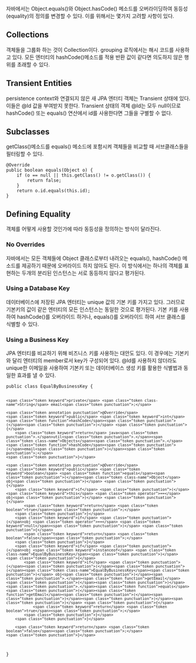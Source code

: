 <p>자바에서는 Object.equals()와 Object.hasCode() 메소드를 오버라이딩하여 동등성(equality)의 정의를 변경할 수 있다. 이를 위해서는 몇가지 고려할 사항이 있다.</p>
<h2 id="collections">Collections</h2>
<p>객체들을 그룹화 하는 것이 Collection이다. grouping 로직에서는 해시 코드를 사용하고 있다. 모든 엔터티의 hashCode()메소드를 적용 반환 값이 같다면 의도하지 않은 행위를 초래할 수 있다. </p>
<h2 id="transient-entities">Transient Entities</h2>
<p>persistence context와 연결되지 않은 새 JPA 엔터티 객체는 Transient 상태에 있다. 이들은 @Id 값을 부여받지 못한다. Transient 상태의 객체 @Id는 모두 null이므로 hashCode() 또는 equals() 연산에서 id를 사용한다면 그들을 구별할 수 없다.</p>
<h2 id="subclasses">Subclasses</h2>
<p>getClass()메소드를 equals() 메소드에 포함시켜 객체들을 비교할 때 서브클래스들을 필터링할 수 있다. </p>
<pre><code class="language-java"><span class="token annotation punctuation">@Override</span>
<span class="token keyword">public</span> <span class="token keyword">boolean</span> <span class="token function">equals</span><span class="token punctuation">(</span><span class="token class-name">Object</span> o<span class="token punctuation">)</span> <span class="token punctuation">{</span>
    <span class="token keyword">if</span> <span class="token punctuation">(</span>o <span class="token operator">==</span> <span class="token keyword">null</span> <span class="token operator">||</span> <span class="token keyword">this</span><span class="token punctuation">.</span><span class="token function">getClass</span><span class="token punctuation">(</span><span class="token punctuation">)</span> <span class="token operator">!=</span> o<span class="token punctuation">.</span><span class="token function">getClass</span><span class="token punctuation">(</span><span class="token punctuation">)</span><span class="token punctuation">)</span> <span class="token punctuation">{</span>
        <span class="token keyword">return</span> <span class="token boolean">false</span><span class="token punctuation">;</span>
    <span class="token punctuation">}</span>
    <span class="token keyword">return</span> o<span class="token punctuation">.</span>id<span class="token punctuation">.</span><span class="token function">equals</span><span class="token punctuation">(</span><span class="token keyword">this</span><span class="token punctuation">.</span>id<span class="token punctuation">)</span><span class="token punctuation">;</span>
<span class="token punctuation">}</span></code></pre>
<h2 id="defining-equality">Defining Equality</h2>
<p>객체를 어떻게 사용할 것인가에 따라 동등성을 정의하는 방식이 달라진다.</p>
<h3 id="no-overrides">No Overrides</h3>
<p>자바에서는 모든 객체들에 Object 클래스로부터 내려오는 equals(), hashCode() 메소드를 제공하기 때문에 오버라이드 하지 않아도 된다. 이 방식에서는 하나의 객체를 표현하는 두개의 분리된 인스턴스는 서로 동등하지 않다고 평가된다.</p>
<h3 id="using-a-database-key">Using a Database Key</h3>
<p>데이터베이스에 저장된 JPA 엔터티는 unique 값의 기본 키를 가지고 있다. 그러므로 기본키의 값이 같은 엔터티의 모든 인스턴스는 동일한 것으로 평가된다. 기본 키를 사용하여 hashCode()를 오버라이드 하거나, equals()를 오버라이드 하여 서브 클래스를 식별할 수 있다.</p>
<h3 id="using-a-business-key">Using a Business Key</h3>
<p>JPA 엔터티를 비교하기 위해 비즈니스 키를 사용하는 대안도 있다. 이 경우에는 기본키와 달리 엔터티의 member로서 key가 구성되어 있다. @Id를 사용하지 않더라도 unique한 이메일을 사용하여 기본키 또는 데이터베이스 생성 키를 활용한 식별법과 동일한 효과를 낼 수 있다.</p>
<pre><code class="language-java"><span class="token keyword">public</span> <span class="token keyword">class</span> <span class="token class-name">EqualByBusinessKey</span> <span class="token punctuation">{</span>

    <span class="token keyword">private</span> <span class="token class-name">String</span> email<span class="token punctuation">;</span>

    <span class="token annotation punctuation">@Override</span>
    <span class="token keyword">public</span> <span class="token keyword">int</span> <span class="token function">hashCode</span><span class="token punctuation">(</span><span class="token punctuation">)</span> <span class="token punctuation">{</span>
        <span class="token keyword">return</span> java<span class="token punctuation">.</span>util<span class="token punctuation">.</span><span class="token class-name">Objects</span><span class="token punctuation">.</span><span class="token function">hashCode</span><span class="token punctuation">(</span>email<span class="token punctuation">)</span><span class="token punctuation">;</span>
    <span class="token punctuation">}</span>

    <span class="token annotation punctuation">@Override</span>
    <span class="token keyword">public</span> <span class="token keyword">boolean</span> <span class="token function">equals</span><span class="token punctuation">(</span><span class="token class-name">Object</span> obj<span class="token punctuation">)</span> <span class="token punctuation">{</span>
        <span class="token keyword">if</span> <span class="token punctuation">(</span><span class="token keyword">this</span> <span class="token operator">==</span> obj<span class="token punctuation">)</span> <span class="token punctuation">{</span>
            <span class="token keyword">return</span> <span class="token boolean">true</span><span class="token punctuation">;</span>
        <span class="token punctuation">}</span>
        <span class="token keyword">if</span> <span class="token punctuation">(</span>obj <span class="token operator">==</span> <span class="token keyword">null</span><span class="token punctuation">)</span> <span class="token punctuation">{</span>
            <span class="token keyword">return</span> <span class="token boolean">false</span><span class="token punctuation">;</span>
        <span class="token punctuation">}</span>
        <span class="token keyword">if</span> <span class="token punctuation">(</span>obj <span class="token keyword">instanceof</span> <span class="token class-name">EqualByBusinessKey</span><span class="token punctuation">)</span> <span class="token punctuation">{</span>
            <span class="token keyword">if</span> <span class="token punctuation">(</span><span class="token punctuation">(</span><span class="token punctuation">(</span><span class="token class-name">EqualByBusinessKey</span><span class="token punctuation">)</span> obj<span class="token punctuation">)</span><span class="token punctuation">.</span><span class="token function">getEmail</span><span class="token punctuation">(</span><span class="token punctuation">)</span><span class="token punctuation">.</span><span class="token function">equals</span><span class="token punctuation">(</span><span class="token function">getEmail</span><span class="token punctuation">(</span><span class="token punctuation">)</span><span class="token punctuation">)</span><span class="token punctuation">)</span> <span class="token punctuation">{</span>
                <span class="token keyword">return</span> <span class="token boolean">true</span><span class="token punctuation">;</span>
            <span class="token punctuation">}</span>
        <span class="token punctuation">}</span>

        <span class="token keyword">return</span> <span class="token boolean">false</span><span class="token punctuation">;</span>
    <span class="token punctuation">}</span>
<span class="token punctuation">}</span></code></pre>